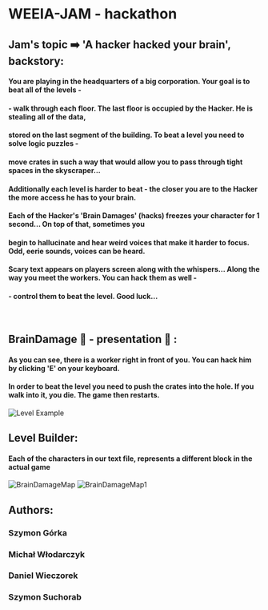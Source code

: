 # WEEIA-JAM - hackathon

## Jam's topic :arrow_right: 'A hacker hacked your brain', backstory:

#### You are playing in the headquarters of a big corporation. Your goal is to beat all of the levels - 
#### - walk through each floor. The last floor is occupied by the Hacker. He is stealing all of the data, 
#### stored on the last segment of the building. To beat a level you need to solve logic puzzles - 
#### move crates in such a way that would allow you to pass through tight spaces in the skyscraper...
#### Additionally each level is harder to beat - the closer you are to the Hacker the more access he has to your brain.
#### Each of the Hacker's 'Brain Damages' (hacks) freezes your character for 1 second... On top of that, sometimes you
#### begin to hallucinate and hear weird voices that make it harder to focus. Odd, eerie sounds, voices can be heard.
#### Scary text appears on players screen along with the whispers... Along the way you meet the workers. You can hack them as well -
#### - control them to beat the level. Good luck...
<br />

## BrainDamage :brain: - presentation :snake: :

#### As you can see, there is a worker right in front of you. You can hack him by clicking 'E' on your keyboard. 
#### In order to beat the level you need to push the crates into the hole. If you walk into it, you die. The game then restarts.
![Level Example](https://user-images.githubusercontent.com/78366670/116733126-00755e80-a9ec-11eb-93fc-acd81aded5f5.png)

## Level Builder:
#### Each of the characters in our text file, represents a different block in the actual game
![BrainDamageMap](https://user-images.githubusercontent.com/78366670/116733503-77aaf280-a9ec-11eb-9033-34347cc3541a.png)
![BrainDamageMap1](https://user-images.githubusercontent.com/78366670/116733539-8396b480-a9ec-11eb-87a2-d55323db2f83.png)

## Authors:
### Szymon Górka
### Michał Włodarczyk
### Daniel Wieczorek
### Szymon Suchorab






